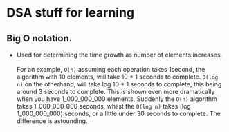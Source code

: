 # DSA stuff for learning

## Big O notation.
- Used for determining the time growth as number of elements increases.<br></br>
For an example, `O(n)` assuming each operation takes 1second, the algorithm with 10 elements, will take 10 * 1 seconds to complete.
`O(log n)` on the otherhand, will take log 10 * 1 seconds to complete, this being around 3 seconds to complete.
This is shown even more dramatically when you have 1_000_000_000 elements,
Suddenly the `O(n)` algorithm takes 1_000_000_000 seconds, whilst the `O(log n)` takes (log 1_000_000_000) seconds, or a little under 30 seconds to complete. The difference is astounding.
